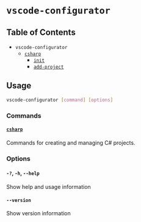 # `vscode-configurator`

## Table of Contents

- `vscode-configurator`
    - [`csharp`](./csharp/README.md)
        - [`init`](./csharp/init.md)
        - [`add-project`](./csharp/add-project.md)

## Usage

```bash
vscode-configurator [command] [options]
```

### Commands

#### [`csharp`](./csharp/README.md)

Commands for creating and managing C# projects.

### Options

#### `-?`, `-h`, `--help`

Show help and usage information

#### `--version`

Show version information

